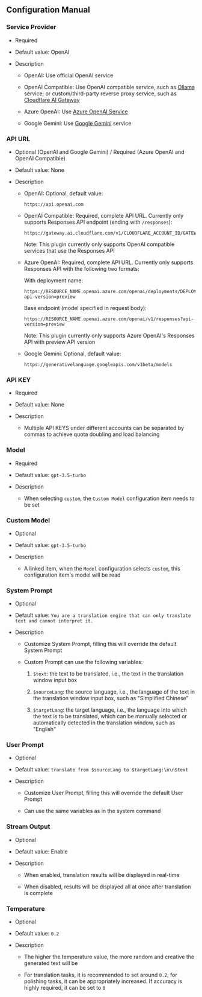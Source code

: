 ## Configuration Manual

### Service Provider

- Required

- Default value: OpenAI

- Description

  - OpenAI: Use official OpenAI service

  - OpenAI Compatible: Use OpenAI compatible service, such as [Ollama](https://ollama.com/blog/openai-compatibility) service; or custom/third-party reverse proxy service, such as [Cloudflare AI Gateway](https://developers.cloudflare.com/ai-gateway/)

  - Azure OpenAI: Use [Azure OpenAI Service](https://learn.microsoft.com/zh-cn/azure/ai-services/openai/chatgpt-quickstart)

  - Google Gemini: Use [Google Gemini](https://ai.google.dev/gemini-api/docs) service

### API URL

- Optional (OpenAI and Google Gemini) / Required (Azure OpenAI and OpenAI Compatible)

- Default value: None

- Description

  - OpenAI: Optional, default value:

    ```
    https://api.openai.com
    ```

  - OpenAI Compatible: Required, complete API URL. Currently only supports Responses API endpoint (ending with `/responses`):

    ```
    https://gateway.ai.cloudflare.com/v1/CLOUDFLARE_ACCOUNT_ID/GATEWAY_ID/openai/responses
    ```

    Note: This plugin currently only supports OpenAI compatible services that use the Responses API

  - Azure OpenAI: Required, complete API URL. Currently only supports Responses API with the following two formats:

    With deployment name:
    ```
    https://RESOURCE_NAME.openai.azure.com/openai/deployments/DEPLOYMENT_NAME/responses?api-version=preview
    ```

    Base endpoint (model specified in request body):
    ```
    https://RESOURCE_NAME.openai.azure.com/openai/v1/responses?api-version=preview
    ```

    Note: This plugin currently only supports Azure OpenAI's Responses API with preview API version

  - Google Gemini: Optional, default value:

    ```
    https://generativelanguage.googleapis.com/v1beta/models
    ```

### API KEY

- Required

- Default value: None

- Description

  - Multiple API KEYS under different accounts can be separated by commas to achieve quota doubling and load balancing

### Model

- Required

- Default value: `gpt-3.5-turbo`

- Description

  - When selecting `custom`, the `Custom Model` configuration item needs to be set

### Custom Model

- Optional

- Default value: `gpt-3.5-turbo`

- Description

  - A linked item, when the `Model` configuration selects `custom`, this configuration item's model will be read

### System Prompt

- Optional

- Default value: `You are a translation engine that can only translate text and cannot interpret it.`

- Description

  - Customize System Prompt, filling this will override the default System Prompt

  - Custom Prompt can use the following variables:

    1. `$text`: the text to be translated, i.e., the text in the translation window input box

    2. `$sourceLang`: the source language, i.e., the language of the text in the translation window input box, such as "Simplified Chinese"

    3. `$targetLang`: the target language, i.e., the language into which the text is to be translated, which can be manually selected or automatically detected in the translation window, such as "English"

### User Prompt

- Optional

- Default value: `translate from $sourceLang to $targetLang:\n\n$text`

- Description

  - Customize User Prompt, filling this will override the default User Prompt

  - Can use the same variables as in the system command

### Stream Output

- Optional

- Default value: Enable

- Description

  - When enabled, translation results will be displayed in real-time

  - When disabled, results will be displayed all at once after translation is complete

### Temperature

- Optional

- Default value: `0.2`

- Description

  - The higher the temperature value, the more random and creative the generated text will be

  - For translation tasks, it is recommended to set around `0.2`; for polishing tasks, it can be appropriately increased. If accuracy is highly required, it can be set to `0`
